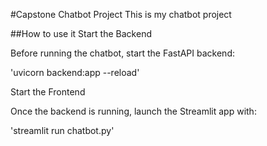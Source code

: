 #Capstone Chatbot Project
This is my chatbot project

##How to use it
Start the Backend

Before running the chatbot, start the FastAPI backend:

'uvicorn backend:app --reload'

Start the Frontend

Once the backend is running, launch the Streamlit app with:

'streamlit run chatbot.py'
